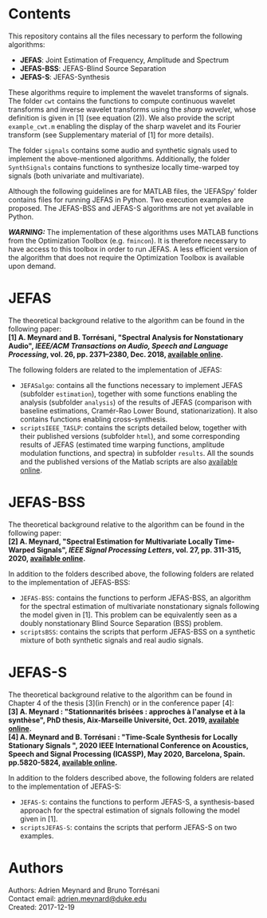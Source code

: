 # Contents

This repository contains all the files necessary to perform the following algorithms:

* **JEFAS**: Joint Estimation of Frequency, Amplitude and Spectrum
* **JEFAS-BSS**: JEFAS-Blind Source Separation
* **JEFAS-S**: JEFAS-Synthesis

These algorithms require to implement the wavelet transforms of signals. The folder `cwt` contains the functions to compute continuous wavelet transforms and inverse wavelet transforms using the *sharp wavelet*, whose definition is given in [1] (see equation (2)). We also provide the script `example_cwt.m` enabling the display of the sharp wavelet and its Fourier transform (see Supplementary material of [1] for more details).

The folder `signals` contains some audio and synthetic signals used to implement the above-mentioned algorithms. Additionally, the folder `SynthSignals` contains functions to synthesize locally time-warped toy signals (both univariate and multivariate).

Although the following guidelines are for MATLAB files, the 'JEFASpy' folder contains files for running JEFAS in Python. Two execution examples are proposed. The JEFAS-BSS and JEFAS-S algorithms are not yet available in Python.

***WARNING:*** The implementation of these algorithms uses MATLAB functions from the Optimization Toolbox (e.g. `fmincon`). It is therefore necessary to have access to this toolbox in order to run JEFAS. A less efficient version of the algorithm that does not require the Optimization Toolbox is available upon demand.

# JEFAS
The theoretical background relative to the algorithm can be found in the following paper:  
**[1] A. Meynard and B. Torrésani, "Spectral Analysis for Nonstationary Audio", *IEEE/ACM Transactions on Audio,
Speech and Language Processing*, vol. 26, pp. 2371–2380, Dec. 2018, [available online](https://hal.archives-ouvertes.fr/hal-01670187).**

The following folders are related to the implementation of JEFAS:

* `JEFASalgo`: contains all the functions necessary to implement JEFAS (subfolder `estimation`), together with some functions enabling the analysis (subfolder `analysis`) of the results of JEFAS (comparison with baseline estimations, Cramér-Rao Lower Bound, stationarization). It also contains functions enabling cross-synthesis.
* `scriptsIEEE_TASLP`: contains the scripts detailed below, together with their published versions (subfolder `html`), and some corresponding results of JEFAS (estimated time warping functions, amplitude modulation functions, and spectra) in subfolder `results`. All the sounds and the published versions of the Matlab scripts are also [available online](http://meynard.perso.math.cnrs.fr/paperJEFAS/NonStationaryAudio.html).

# JEFAS-BSS
The theoretical background relative to the algorithm can be found in the following paper:  
**[2] A. Meynard, "Spectral Estimation for Multivariate Locally Time-Warped Signals", *IEEE Signal Processing Letters*, vol. 27, pp. 311-315, 2020, [available online](https://hal.archives-ouvertes.fr/hal-02455218).**

In addition to the folders described above, the following folders are related to the implementation of JEFAS-BSS:

* `JEFAS-BSS`: contains the functions to perform JEFAS-BSS, an algorithm for the spectral estimation of multivariate nonstationary signals following the model given in [1]. This problem can be equivalently seen as a doubly nonstationary Blind Source Separation (BSS) problem.
* `scriptsBSS`: contains the scripts that perform JEFAS-BSS on a synthetic mixture of both synthetic signals and real audio signals.

# JEFAS-S
The theoretical background relative to the algorithm can be found in Chapter 4 of the thesis [3](in French) or in the conference paper [4]:  
**[3] A. Meynard : "Stationnarités brisées : approches à l'analyse et à la synthèse", PhD thesis, Aix-Marseille Université, Oct. 2019, [available online](https://tel.archives-ouvertes.fr/tel-02356582).**   
**[4] A. Meynard and B. Torrésani : "Time-Scale Synthesis for Locally Stationary Signals ", 2020 IEEE International Conference on Acoustics, Speech and Signal Processing (ICASSP), May 2020, Barcelona, Spain. pp.5820-5824, [available online](https://hal.archives-ouvertes.fr/hal-02469842v1).**

In addition to the folders described above, the following folders are related to the implementation of JEFAS-S:

* `JEFAS-S`: contains the functions to perform JEFAS-S, a synthesis-based approach for the spectral estimation of signals following the model given in [1].
* `scriptsJEFAS-S`: contains the scripts that perform JEFAS-S on two examples.

# Authors

Authors: Adrien Meynard and Bruno Torrésani  
Contact email: adrien.meynard@duke.edu  
Created: 2017-12-19
